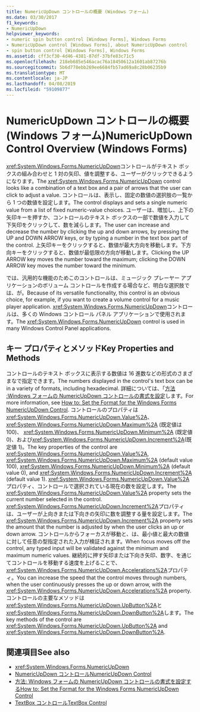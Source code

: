 ```yaml
---
title: NumericUpDown コントロールの概要 (Windows フォーム)
ms.date: 03/30/2017
f1_keywords:
- NumericUpDown
helpviewer_keywords:
- numeric spin button control [Windows Forms], Windows Forms
- NumericUpDown control [Windows Forms], about NumericUpDown control
- spin button control [Windows Forms], Windows Forms
ms.assetid: cff3cf30-4d46-4381-87df-37bfe83c71c5
ms.openlocfilehash: 218eb685e546acac76a18450612a1601ab87276b
ms.sourcegitcommit: 5b6d778ebb269ee6684fb57ad69a8c28b06235b9
ms.translationtype: MT
ms.contentlocale: ja-JP
ms.lasthandoff: 04/08/2019
ms.locfileid: "59109877"
---
```

# <a name="numericupdown-control-overview-windows-forms"></a><span data-ttu-id="9b538-102">NumericUpDown コントロールの概要 (Windows フォーム)</span><span class="sxs-lookup"><span data-stu-id="9b538-102">NumericUpDown Control Overview (Windows Forms)</span></span>
<span data-ttu-id="9b538-103"><xref:System.Windows.Forms.NumericUpDown>コントロールがテキスト ボックスの組み合わせと 1 対の矢印、値を調整する、ユーザーがクリックできるようになります。</span><span class="sxs-lookup"><span data-stu-id="9b538-103">The <xref:System.Windows.Forms.NumericUpDown> control looks like a combination of a text box and a pair of arrows that the user can click to adjust a value.</span></span> <span data-ttu-id="9b538-104">コントロールは、表示し、固定の数値の選択肢の一覧から 1 つの数値を設定します。</span><span class="sxs-lookup"><span data-stu-id="9b538-104">The control displays and sets a single numeric value from a list of fixed numeric-value choices.</span></span> <span data-ttu-id="9b538-105">ユーザーは、増加し、上下の矢印キーを押すか、コントロールのテキスト ボックスの一部で数値を入力して下矢印をクリックして、数を減らします。</span><span class="sxs-lookup"><span data-stu-id="9b538-105">The user can increase and decrease the number by clicking the up and down arrows, by pressing the UP and DOWN ARROW keys, or by typing a number in the text box part of the control.</span></span> <span data-ttu-id="9b538-106">上矢印キーをクリックすると、数値が最大方向を移動します。下方向キーをクリックすると、数値が最低限の方向が移動します。</span><span class="sxs-lookup"><span data-stu-id="9b538-106">Clicking the UP ARROW key moves the number toward the maximum; clicking the DOWN ARROW key moves the number toward the minimum.</span></span>  
  
 <span data-ttu-id="9b538-107">では、汎用的な機能のためこのコントロールは、ミュージック プレーヤー アプリケーションのボリューム コントロールを作成する場合など、明白な選択肢では、が。</span><span class="sxs-lookup"><span data-stu-id="9b538-107">Because of its versatile functionality, this control is an obvious choice, for example, if you want to create a volume control for a music player application.</span></span> <span data-ttu-id="9b538-108"><xref:System.Windows.Forms.NumericUpDown>コントロールは、多くの Windows コントロール パネル アプリケーションで使用されます。</span><span class="sxs-lookup"><span data-stu-id="9b538-108">The <xref:System.Windows.Forms.NumericUpDown> control is used in many Windows Control Panel applications.</span></span>  
  
## <a name="key-properties-and-methods"></a><span data-ttu-id="9b538-109">キー プロパティとメソッド</span><span class="sxs-lookup"><span data-stu-id="9b538-109">Key Properties and Methods</span></span>  
 <span data-ttu-id="9b538-110">コントロールのテキスト ボックスに表示する数値は 16 進数などの形式のさまざまなで指定できます。</span><span class="sxs-lookup"><span data-stu-id="9b538-110">The numbers displayed in the control's text box can be in a variety of formats, including hexadecimal.</span></span> <span data-ttu-id="9b538-111">詳細については、「[方法 :Windows フォームの NumericUpDown コントロールの書式を設定](how-to-set-the-format-for-the-windows-forms-numericupdown-control.md)します。</span><span class="sxs-lookup"><span data-stu-id="9b538-111">For more information, see [How to: Set the Format for the Windows Forms NumericUpDown Control](how-to-set-the-format-for-the-windows-forms-numericupdown-control.md).</span></span> <span data-ttu-id="9b538-112">コントロールのプロパティは<xref:System.Windows.Forms.NumericUpDown.Value%2A>、 <xref:System.Windows.Forms.NumericUpDown.Maximum%2A> (既定値は 100)、 <xref:System.Windows.Forms.NumericUpDown.Minimum%2A> (既定値 0)、および<xref:System.Windows.Forms.NumericUpDown.Increment%2A>(既定値 1)。</span><span class="sxs-lookup"><span data-stu-id="9b538-112">The key properties of the control are <xref:System.Windows.Forms.NumericUpDown.Value%2A>, <xref:System.Windows.Forms.NumericUpDown.Maximum%2A> (default value 100), <xref:System.Windows.Forms.NumericUpDown.Minimum%2A> (default value 0), and <xref:System.Windows.Forms.NumericUpDown.Increment%2A> (default value 1).</span></span> <span data-ttu-id="9b538-113"><xref:System.Windows.Forms.NumericUpDown.Value%2A>プロパティ、コントロールで選択されている現在の数を設定します。</span><span class="sxs-lookup"><span data-stu-id="9b538-113">The <xref:System.Windows.Forms.NumericUpDown.Value%2A> property sets the current number selected in the control.</span></span> <span data-ttu-id="9b538-114"><xref:System.Windows.Forms.NumericUpDown.Increment%2A>プロパティは、ユーザーが上向きまたは下向きの矢印に数を調整する量を設定します。</span><span class="sxs-lookup"><span data-stu-id="9b538-114">The <xref:System.Windows.Forms.NumericUpDown.Increment%2A> property sets the amount that the number is adjusted by when the user clicks an up or down arrow.</span></span> <span data-ttu-id="9b538-115">コントロールからフォーカスが移動と、は、最小値と最大の数値に対して任意の型指定された入力が検証されます。</span><span class="sxs-lookup"><span data-stu-id="9b538-115">When focus moves off the control, any typed input will be validated against the minimum and maximum numeric values.</span></span> <span data-ttu-id="9b538-116">継続的に押す矢印または下向き矢印、数字、を通じてコントロールを移動する速度を上げることで、<xref:System.Windows.Forms.NumericUpDown.Accelerations%2A>プロパティ。</span><span class="sxs-lookup"><span data-stu-id="9b538-116">You can increase the speed that the control moves through numbers, when the user continuously presses the up or down arrow, with the <xref:System.Windows.Forms.NumericUpDown.Accelerations%2A> property.</span></span> <span data-ttu-id="9b538-117">コントロールの主要なメソッドは<xref:System.Windows.Forms.NumericUpDown.UpButton%2A>と<xref:System.Windows.Forms.NumericUpDown.DownButton%2A>します。</span><span class="sxs-lookup"><span data-stu-id="9b538-117">The key methods of the control are <xref:System.Windows.Forms.NumericUpDown.UpButton%2A> and <xref:System.Windows.Forms.NumericUpDown.DownButton%2A>.</span></span>  
  
## <a name="see-also"></a><span data-ttu-id="9b538-118">関連項目</span><span class="sxs-lookup"><span data-stu-id="9b538-118">See also</span></span>

- <xref:System.Windows.Forms.NumericUpDown>
- [<span data-ttu-id="9b538-119">NumericUpDown コントロール</span><span class="sxs-lookup"><span data-stu-id="9b538-119">NumericUpDown Control</span></span>](numericupdown-control-windows-forms.md)
- [<span data-ttu-id="9b538-120">方法: Windows フォームの NumericUpDown コントロールの書式を設定する</span><span class="sxs-lookup"><span data-stu-id="9b538-120">How to: Set the Format for the Windows Forms NumericUpDown Control</span></span>](how-to-set-the-format-for-the-windows-forms-numericupdown-control.md)
- [<span data-ttu-id="9b538-121">TextBox コントロール</span><span class="sxs-lookup"><span data-stu-id="9b538-121">TextBox Control</span></span>](textbox-control-windows-forms.md)
